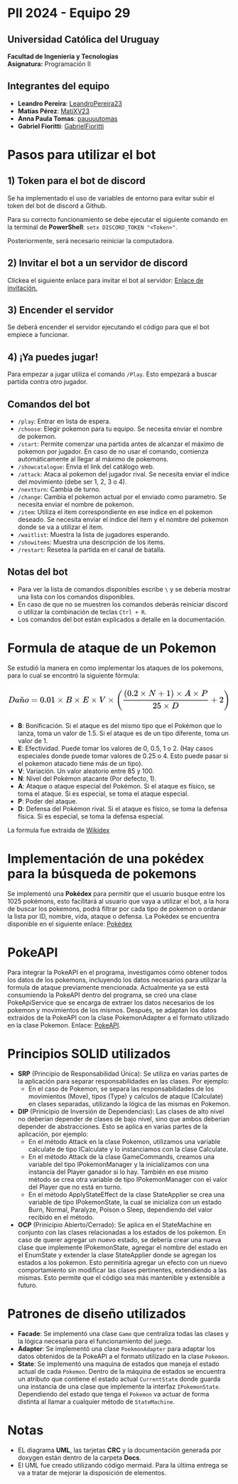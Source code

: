 # PII 2024 - Equipo 29

## Universidad Católica del Uruguay
**Facultad de Ingeniería y Tecnologías**  
**Asignatura:** Programación II  

## Integrantes del equipo
- **Leandro Pereira**: [LeandroPereira23](https://github.com/LeandroPereira23)
- **Matías Pérez**: [MatiXV23](https://github.com/MatiXV23)
- **Anna Paula Tomas**: [pauuuutomas](https://github.com/pauuuutomas)
- **Gabriel Fioritti**: [GabrielFioritti](https://github.com/GabrielFioritti)

# Pasos para utilizar el bot

## 1) Token para el bot de discord
Se ha implementado el uso de variables de entorno para evitar subir el token del bot de discord a Github.

Para su correcto funcionamiento se debe ejecutar el siguiente comando en la terminal de **PowerShell**:
`setx DISCORD_TOKEN "<Token>"`.

Posteriormente, será necesario reiniciar la computadora.

## 2) Invitar el bot a un servidor de discord
Clickea el siguiente enlace para invitar el bot al servidor: [Enlace de invitación.](https://discord.com/oauth2/authorize?client_id=1297389213922361396&permissions=8&integration_type=0&scope=bot+applications.commands)

## 3) Encender el servidor
Se deberá encender el servidor ejecutando el código para que el bot empiece a funcionar.

## 4) ¡Ya puedes jugar!
Para empezar a jugar utiliza el comando `/Play`. Esto empezará a buscar partida contra otro jugador.

## Comandos del bot
- `/play`: Entrar en lista de espera.
- `/choose`: Elegir pokemon para tu equipo. Se necesita enviar el nombre de pokemon.
- `/start`: Permite comenzar una partida antes de alcanzar el máximo de pokemon por jugador. En caso de no usar el comando, comienza automáticamente al llegar al máximo de pokemons.
- `/showcatalogue`: Envia el link del catálogo web.
- `/attack`: Ataca al pokemon del jugador rival. Se necesita enviar el indice del movimiento (debe ser 1, 2, 3 o 4).
- `/nextturn`: Cambia de turno.
- `/change`: Cambia el pokemon actual por el enviado como parametro. Se necesita enviar el nombre de pokemon.
- `/item`: Utiliza el item correspondiente en ese índice en el pokemon deseado. Se necesita enviar el índice del item y el nombre del pokemon donde se va a utilizar el item.
- `/waitlist`: Muestra la lista de jugadores esperando.
- `/showitems`: Muestra una descripción de los items.
- `/restart`:  Resetea la partida en el canal de batalla.

## Notas del bot
- Para ver la lista de comandos disponibles escribe `\` y se debería mostrar una lista con los comandos disponibles.
- En caso de que no se muestren los comandos deberás reiniciar discord o utilizar la combinación de teclas `Ctrl + R`.
- Los comandos del bot están explicados a detalle en la documentación.

# Formula de ataque de un Pokemon
Se estudió la manera en como implementar los ataques de los pokemons, para lo cual se encontró la siguiente fórmula:

<div style="text-align: center;">
  <img src="assets/formulaAtaque.png" alt="Formula de ataque" />
</div>

- **B**: Bonificación. Si el ataque es del mismo tipo que el Pokémon que lo lanza, toma un valor de 1.5. Si el ataque es de un tipo diferente, toma un valor de 1.
- **E**: Efectividad. Puede tomar los valores de 0, 0.5, 1 o 2. (Hay casos especiales donde puede tomar valores de 0.25 o 4. Esto puede pasar si el pokemon atacado tiene más de un tipo).
- **V**: Variación. Un valor aleatorio entre 85 y 100.
- **N**: Nivel del Pokémon atacante (Por defecto, 1).
- **A**: Ataque o ataque especial del Pokémon. Si el ataque es físico, se toma el ataque. Si es especial, se toma el ataque especial.
- **P**: Poder del ataque.
- **D**: Defensa del Pokémon rival. Si el ataque es físico, se toma la defensa física. Si es especial, se toma la defensa especial.

La formula fue extraida de [Wikidex](https://www.wikidex.net/wiki/Daño)

# Implementación de una pokédex para la búsqueda de pokemons
Se implementó una **Pokédex** para permitir que el usuario busque entre los 1025 pokémons, esto facilitará al usuario que vaya a utilizar el bot, a la hora de buscar los pokemons, podrá filtrar por cada tipo de pokemon o ordanar la lista por ID, nombre, vida, ataque o defensa. 
La Pokédex se encuentra disponible en el siguiente enlace: [Pokédex](https://pokemon-blog-api.netlify.app)

# PokeAPI
Para integrar la PokeAPI en el programa, investigamos cómo obtener todos los datos de los pokemons, incluyendo los datos necesarios para utilizar la formula de ataque previamente mencionada. 
Actualmente ya se está consumiendo la PokeAPI dentro del programa, se creó una clase PokeApiService que se encarga de extraer los datos necesarios de los pokemon y movimientos de los mismos.
Después, se adaptan los datos extraidos de la PokeAPI con la clase PokemonAdapter a el formato utilizado en la clase Pokemon.
Enlace: [PokeAPI](https://pokeapi.co).

# Principios SOLID utilizados
- **SRP** (Principio de Responsabilidad Única): Se utiliza en varias partes de la aplicación para separar responsabilidades en las clases. Por ejemplo:
  - En el caso de Pokemon, se separa las responsabilidades de los movimientos (Move), tipos (Type) y calculos de ataque (Calculate) en clases separadas, utilizando la lógica de las mismas en Pokemon.
- **DIP** (Prinicipio de Inversión de Dependencias): Las clases de alto nivel no deberían depender de clases de bajo nivel, sino que ambos deberían depender de abstracciones. Esto se aplica en varias partes de la aplicación, por ejemplo:
  - En el método Attack en la clase Pokemon, utilizamos una variable calculate de tipo ICalculate y lo instanciamos con la clase Calculate.
  - En el método Attack de la clase GameCommands, creamos una variable del tipo IPokemonManager y la inicializamos con una instancia del Player ganador si lo hay. También en ese mismo método se crea otra variable de tipo IPokemonManager con el valor del Player que no está en turno.
  - En el método ApplyStateEffect de la clase StateApplier se crea una variable de tipo IPokemonState, la cual se inicializa con un estado Burn, Normal, Paralyze, Poison o Sleep, dependiendo del valor recibido en el método.
- **OCP** (Prinicipio Abierto/Cerrado): Se aplica en el StateMachine en conjunto con las clases relacionadas a los estados de los pokemon. En caso de querer agregar un nuevo estado, se debería crear una nueva clase que implemente <c>IPokemonState</c>,
  agregar el nombre del estado en el <c>EnumState</c> y extender la clase <c>StateApplier</c> donde se agregan los estados a los pokemon. Esto permitiría agregar un efecto con un nuevo comportamiento sin modificar las clases pertinentes, extendiendo a las mismas.
  Esto permite que el código sea más mantenible y extensible a futuro.

# Patrones de diseño utilizados
- **Facade**: Se implementó una clase `Game` que centraliza todas las clases y la lógica necesaria para el funcionamiento del juego.
- **Adapter**: Se implementó una clase `PoekmonAdapter` para adaptar los datos obtenidos de la PokeAPI a el formato utilizado en la clase `Pokemon`.
- **State**: Se implementó una maquina de estados que maneja el estado actual de cada `Pokemon`. Dentro de la máquina de estados se encuentra un atributo 
que contiene el estado actual `CurrentState` donde guarda una instancia de una clase que implemente la interfaz `IPokemonState`. 
Dependiendo del estado que tenga el `Pokemon` va actuar de forma distinta al llamar a cualquier método de `StateMachine`.

# Notas
- EL diagrama **UML**, las tarjetas **CRC** y la documentación generada por doxygen están dentro de la carpeta **Docs**.
- El UML fue creado utilizando código mermaid. Para la última entrega se va a tratar de mejorar la disposición de elementos.

